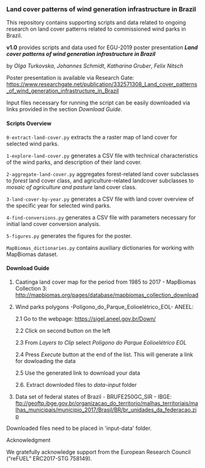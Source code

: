 ### Land cover patterns of wind generation infrastructure in Brazil

This repository contains supporting scripts and data related to ongoing research on land cover patterns related to commissioned wind parks in Brazil.


**v1.0** provides scripts and data used for EGU-2019 poster presentation
__*Land cover patterns of wind generation infrastructure in Brazil*__

by *Olga Turkovska*, *Johannes Schmidt*, *Katharina Gruber*, *Felix Nitsch*

Poster presentation is available via Research Gate:
https://www.researchgate.net/publication/332571308_Land_cover_patterns_of_wind_generation_infrastructure_in_Brazil

Input files necessary for running the script can be easily downloaded via links provided in the section _Download Guide_.

#### Scripts Overview

`0-extract-land-cover.py` extracts the a raster map of land cover for selected wind parks.

`1-explore-land-cover.py` generates a CSV file with technical characteristics of the wind parks, and description of their land cover.

`2-aggregate-land-cover.py` aggregates forest-related land cover subclasses to *forest* land cover class, and agriculture-related landcover subclasses to *mosaic of agriculture and pasture* land cover class.

`3-land-cover-by-year.py` generates a CSV file with land cover overview of the specific year for selected wind parks.

`4-find-conversions.py` generates a CSV file with parameters necessary for initial land cover conversion analysis.

`5-figures.py` generates the figures for the poster.

`MapBiomas_dictionaries.py` contains auxiliary dictionaries for working with MapBiomas dataset.

#### Download Guide

1. Caatinga land cover map for the period from 1985 to 2017 - MapBiomas Collection 3:
http://mapbiomas.org/pages/database/mapbiomas_collection_download

2. Wind parks polygons -Polígono_do_Parque_Eolioelétrico_EOL- ANEEL:

    2.1 Go to the webpage: https://sigel.aneel.gov.br/Down/
    
    2.2 Click on second button on the left
    
    2.3 From *Layers to Clip* select *Polígono do Parque Eolioelétrico EOL*
    
    2.4 Press *Execute* button at the end of the list. This will generate a link for dowloading the data
    
    2.5 Use the generated link to download your data
    
    2.6. Extract downloded files to *data-input* folder

3. Data set of federal states of Brazil - BRUFE250GC_SIR - IBGE:
ftp://geoftp.ibge.gov.br/organizacao_do_territorio/malhas_territoriais/malhas_municipais/municipio_2017/Brasil/BR/br_unidades_da_federacao.zip

Downloaded files need to be placed in 'input-data' folder.

Acknowledgment

We gratefully acknowledge support from the European Research Council (“reFUEL” ERC2017-STG 758149).

